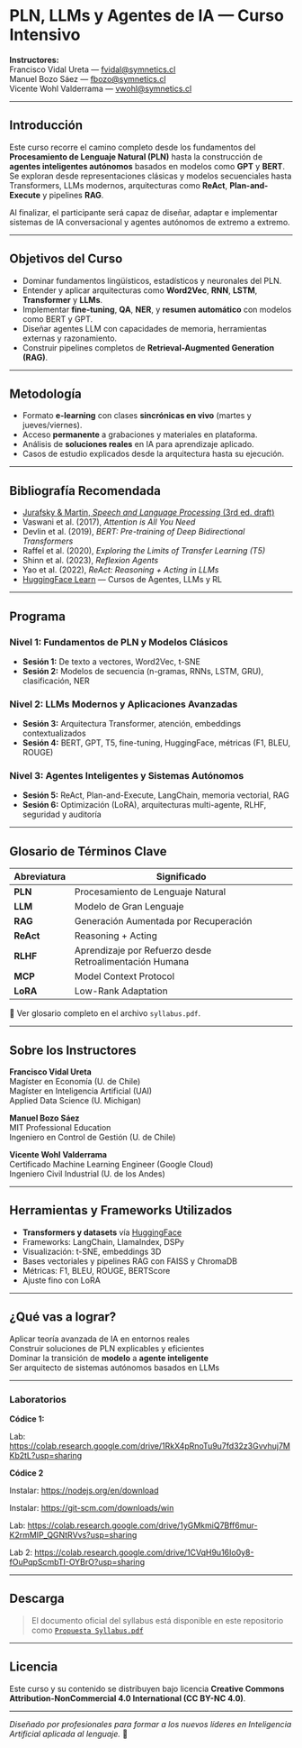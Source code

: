 #  PLN, LLMs y Agentes de IA — Curso Intensivo

**Instructores:**  
Francisco Vidal Ureta — [fvidal@symnetics.cl](mailto:fvidal@symnetics.cl)  
Manuel Bozo Sáez — [fbozo@symnetics.cl](mailto:fbozo@symnetics.cl)  
Vicente Wohl Valderrama — [vwohl@symnetics.cl](mailto:vwohl@symnetics.cl)

---

##  Introducción

Este curso recorre el camino completo desde los fundamentos del **Procesamiento de Lenguaje Natural (PLN)** hasta la construcción de **agentes inteligentes autónomos** basados en modelos como **GPT** y **BERT**.  
Se exploran desde representaciones clásicas y modelos secuenciales hasta Transformers, LLMs modernos, arquitecturas como **ReAct**, **Plan-and-Execute** y pipelines **RAG**.

Al finalizar, el participante será capaz de diseñar, adaptar e implementar sistemas de IA conversacional y agentes autónomos de extremo a extremo.

---

##  Objetivos del Curso

- Dominar fundamentos lingüísticos, estadísticos y neuronales del PLN.
- Entender y aplicar arquitecturas como **Word2Vec**, **RNN**, **LSTM**, **Transformer** y **LLMs**.
- Implementar **fine-tuning**, **QA**, **NER**, y **resumen automático** con modelos como BERT y GPT.
- Diseñar agentes LLM con capacidades de memoria, herramientas externas y razonamiento.
- Construir pipelines completos de **Retrieval-Augmented Generation (RAG)**.

---

##  Metodología

- Formato **e-learning** con clases **sincrónicas en vivo** (martes y jueves/viernes).
- Acceso **permanente** a grabaciones y materiales en plataforma.
- Análisis de **soluciones reales** en IA para aprendizaje aplicado.
- Casos de estudio explicados desde la arquitectura hasta su ejecución.

---

##  Bibliografía Recomendada

- [Jurafsky & Martin, *Speech and Language Processing* (3rd ed. draft)](https://web.stanford.edu/~jurafsky/slp3/)
- Vaswani et al. (2017), *Attention is All You Need*  
- Devlin et al. (2019), *BERT: Pre-training of Deep Bidirectional Transformers*  
- Raffel et al. (2020), *Exploring the Limits of Transfer Learning (T5)*  
- Shinn et al. (2023), *Reflexion Agents*  
- Yao et al. (2022), *ReAct: Reasoning + Acting in LLMs*  
- [HuggingFace Learn](https://huggingface.co/learn) — Cursos de Agentes, LLMs y RL

---

##  Programa

###  Nivel 1: Fundamentos de PLN y Modelos Clásicos
- **Sesión 1:** De texto a vectores, Word2Vec, t-SNE  
- **Sesión 2:** Modelos de secuencia (n-gramas, RNNs, LSTM, GRU), clasificación, NER

###  Nivel 2: LLMs Modernos y Aplicaciones Avanzadas
- **Sesión 3:** Arquitectura Transformer, atención, embeddings contextualizados  
- **Sesión 4:** BERT, GPT, T5, fine-tuning, HuggingFace, métricas (F1, BLEU, ROUGE)

###  Nivel 3: Agentes Inteligentes y Sistemas Autónomos
- **Sesión 5:** ReAct, Plan-and-Execute, LangChain, memoria vectorial, RAG  
- **Sesión 6:** Optimización (LoRA), arquitecturas multi-agente, RLHF, seguridad y auditoría

---

##  Glosario de Términos Clave

| Abreviatura | Significado |
|-------------|-------------|
| **PLN**     | Procesamiento de Lenguaje Natural |
| **LLM**     | Modelo de Gran Lenguaje |
| **RAG**     | Generación Aumentada por Recuperación |
| **ReAct**   | Reasoning + Acting |
| **RLHF**    | Aprendizaje por Refuerzo desde Retroalimentación Humana |
| **MCP**     | Model Context Protocol |
| **LoRA**    | Low-Rank Adaptation |

📎 Ver glosario completo en el archivo `syllabus.pdf`.

---

##  Sobre los Instructores

**Francisco Vidal Ureta**  
Magíster en Economía (U. de Chile)  
Magíster en Inteligencia Artificial (UAI)  
Applied Data Science (U. Michigan)

**Manuel Bozo Sáez**  
MIT Professional Education  
Ingeniero en Control de Gestión (U. de Chile)

**Vicente Wohl Valderrama**  
Certificado Machine Learning Engineer (Google Cloud)  
Ingeniero Civil Industrial (U. de los Andes)

---

##  Herramientas y Frameworks Utilizados

-  **Transformers y datasets** vía [HuggingFace](https://huggingface.co)  
-  Frameworks: LangChain, LlamaIndex, DSPy  
-  Visualización: t-SNE, embeddings 3D  
-  Bases vectoriales y pipelines RAG con FAISS y ChromaDB  
-  Métricas: F1, BLEU, ROUGE, BERTScore  
-  Ajuste fino con LoRA

---

##  ¿Qué vas a lograr?

 Aplicar teoría avanzada de IA en entornos reales  
 Construir soluciones de PLN explicables y eficientes  
 Dominar la transición de **modelo** a **agente inteligente**  
 Ser arquitecto de sistemas autónomos basados en LLMs  

---
### Laboratorios  

**Códice 1:** 

Lab: https://colab.research.google.com/drive/1RkX4pRnoTu9u7fd32z3Gvvhuj7MKb2tL?usp=sharing

**Códice 2** 

Instalar: https://nodejs.org/en/download

Instalar: https://git-scm.com/downloads/win

Lab: https://colab.research.google.com/drive/1yGMkmiQ7Bff6mur-K2rmMIP_QGNtRVvs?usp=sharing

Lab 2: https://colab.research.google.com/drive/1CVqH9u16Io0y8-fOuPqpScmbTI-OYBrO?usp=sharing

---

##  Descarga

> El documento oficial del syllabus está disponible en este repositorio como [`Propuesta Syllabus.pdf`](./Propuesta%20Syllabus.pdf)

---

##  Licencia

Este curso y su contenido se distribuyen bajo licencia **Creative Commons Attribution-NonCommercial 4.0 International (CC BY-NC 4.0)**.

---

*Diseñado por profesionales para formar a los nuevos líderes en Inteligencia Artificial aplicada al lenguaje.* 🧬
